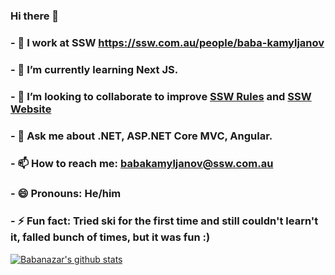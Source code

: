 ### Hi there 👋
### - 🔭 I work at SSW https://ssw.com.au/people/baba-kamyljanov
### - 🌱 I’m currently learning Next JS.
### - 👯 I’m looking to collaborate to improve [SSW Rules](https://www.ssw.com.au/rules/) and [SSW Website](https://www.ssw.com.au)
### - 💬 Ask me about .NET, ASP.NET Core MVC, Angular.
### - 📫 How to reach me: babakamyljanov@ssw.com.au
### - 😄 Pronouns: He/him
### - ⚡ Fun fact: Tried ski for the first time and still couldn't learn't it, falled bunch of times, but it was fun :)

[![Babanazar's github stats](https://github-readme-stats.vercel.app/api?username=babakamyljanovssw&theme=dark)](https://github.com/babakamyljanovssw/github-readme-stats)
